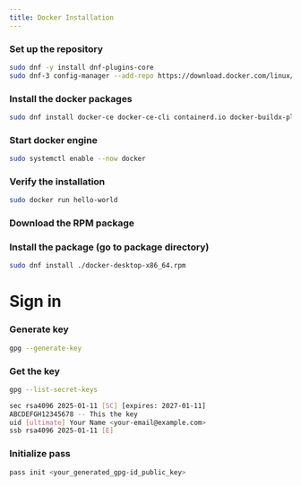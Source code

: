 ```yaml
---
title: Docker Installation
---
```


### Set up the repository
```bash
sudo dnf -y install dnf-plugins-core
sudo dnf-3 config-manager --add-repo https://download.docker.com/linux/fedora/docker-ce.repo
```
### Install the docker packages
```bash
sudo dnf install docker-ce docker-ce-cli containerd.io docker-buildx-plugin docker-compose-plugin
```
### Start docker engine
```bash
sudo systemctl enable --now docker
```
### Verify the installation
```bash
sudo docker run hello-world
```
### Download the RPM package
### Install the package (go to package directory)
```bash
sudo dnf install ./docker-desktop-x86_64.rpm
```

# Sign in
### Generate key
```bash
gpg --generate-key
```
### Get the key
```bash
gpg --list-secret-keys

sec rsa4096 2025-01-11 [SC] [expires: 2027-01-11] 
ABCDEFGH12345678 -- This the key
uid [ultimate] Your Name <your-email@example.com> 
ssb rsa4096 2025-01-11 [E]
```
### Initialize pass
```bash
pass init <your_generated_gpg-id_public_key>
```
